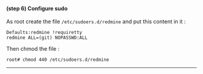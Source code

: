 #### **(step 6)** Configure sudo

As root create the file ```/etc/sudoers.d/redmine``` and put this content in it :

    Defaults:redmine !requiretty
    redmine ALL=(git) NOPASSWD:ALL

Then chmod the file :

    root# chmod 440 /etc/sudoers.d/redmine

***

